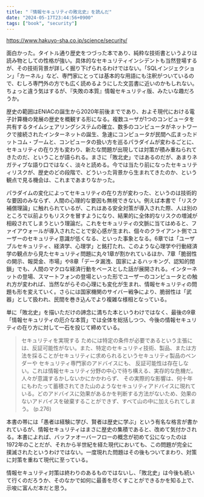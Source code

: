 ```yaml
---
title: "『情報セキュリティの敗北史』を読んだ"
date: "2024-05-17T23:44:56+0900"
tags: ["book", "security"]
---
```


https://www.hakuyo-sha.co.jp/science/security/

面白かった。タイトル通り歴史をつづった本であり、純粋な技術書というよりは読み物としての性格が強い。具体的なセキュリティインシデントも当然登場するが、その技術背景が詳しく掘り下げられるわけではない。「SQLインジェクション」「カーネル」など、専門家にとっては基本的な用語にも注釈がついているので、むしろ専門外の方でも広く読めるようにした文芸書に近いのかもしれない。ちょっと違う気はするが、『失敗の本質』情報セキュリティ版、みたいな趣だろうか。

歴史の範囲はENIACの誕生から2020年前後までであり、およそ現代における電子計算機の発展の歴史を概観する形になる。複数ユーザが1つのコンピュータを共有するタイムシェアリングシステムの確立、数多のコンピュータがネットワークで接続されたインターネットの誕生、急速にコンピュータが民間へ広まったドットコム・ブームと、コンピュータの扱い方を巡るパラダイムが変わるごとに、セキュリティの在り方も変わり、新たな問題が出現しては対策が積み重ねられてきたのだ、ということが語られる。まさに「敗北史」ではあるのだが、あまりネガティブな語り口ではなく、淡々と読める。今では当たり前になったセキュリティリスクが、歴史のどの段階で、どういった背景から生まれてきたのか、という観点で見る機会は、これまであまりなかった。

パラダイムの変化によってセキュリティの在り方が変わった、というのは技術的な要因のみならず、人間の心理的な要因も無視できない。例えば本書で「リスク補償理論」に触れられているが、これはある安全対策が導入された際、人は別のところで以前よりもリスクを冒すようになり、結果的に全体的なリスクの増減が相殺されてしまうという理論だ。これをセキュリティの文脈に当てはめると、ファイアウォールが導入されたことで安心感が生まれ、個々のクライアント側でユーザーのセキュリティ意識が低くなる、といった事象となる。6章では「ユーザブルセキュリティ、経済学、心理学」と銘打たれ、このような心理学や行動経済学の観点から見たセキュリティ問題に丸々1章が割かれているほか、7章「脆弱性の開示、報奨金、市場」や8章「データ漏洩、国家によるハッキング、認知的閉鎖」でも、人間のマクロな経済行動をベースとした話が展開される。インターネットの登場、スマートフォンの登場といった形でユーザーのコンピュータとの触れ方が変われば、当然ながらその心理にも変化が生まれ、情報セキュリティの問題も形を変えていく。さらには国家機関のサイバー戦争により、脆弱性は「武器」として扱われ、民間を巻き込んでより複雑な様相となっている。

単に「敗北史」を描いただけの諦念に満ちた本というわけではなく、最後の9章「情報セキュリティの厄介な本質」では全体を総括しつつ、今後の情報セキュリティの在り方に対して一石を投じて締めている。

> セキュリティを実現する ためには特定の条件が必要であるという主張には、反証可能性がない。また、特定のセキュリティ技術、製品、または方法を採ることがセキュリティに求められるというセキュリティ製品のベンダーや セキュリティ専門家のアドバイスにも、 反証可能性は存在しない。これは情報セキュリティ分野の中心で待ち構える、実存的な危機だ。人々が意識するかしないかにかかわらず、 その実際的な影響は、何十年にもわたって蓄積されてきた山のようなセキュリティアドバイスに現れている。どのアドバイスに効果があるかを判断する方法がないため、効果のないアドバイスを破棄することができず、すべて山の中に加えられてしまう。 (p.276)

本書の帯には「愚者は経験に学び、賢者は歴史に学ぶ」という有名な格言が書かれているが、情報セキュリティはまさに歴史の集積であると、改めて気付かされる。本書によれば、バッファオーバーフローの概念が初めて公になったのは1972年のことだが、それから半世紀を経た現代においても、この問題が完全に撲滅されたというわけではない。一度現れた問題はその後もついてまわり、対策に対策を重ねて現代に至っている。

情報セキュリティ対策は終わりのあるものではないし、「敗北史」は今後も続いて行くのだろうか、そのなかで如何に最善を尽くすことができるかを知る上で、示唆に富んだ本だと思う。
